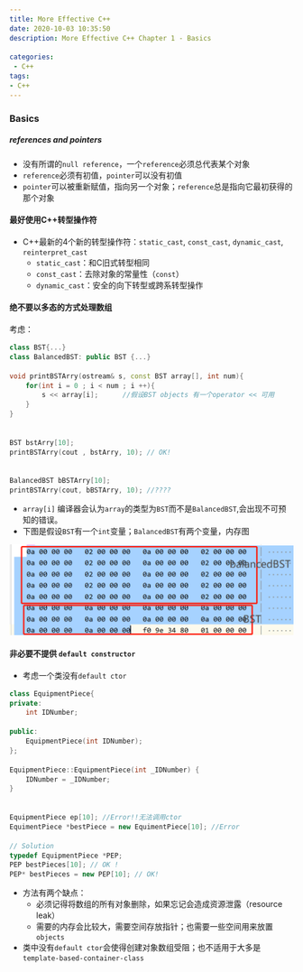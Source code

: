 ```yaml
---
title: More Effective C++
date: 2020-10-03 10:35:50
description: More Effective C++ Chapter 1 - Basics

categories:
 - C++
tags: 
- C++
---
```



### Basics


##### references and pointers

- 没有所谓的`null reference`，一个`reference`必须总代表某个对象
- `reference`必须有初值，`pointer`可以没有初值
- `pointer`可以被重新赋值，指向另一个对象；`reference`总是指向它最初获得的那个对象


#### 最好使用C++转型操作符

- C++最新的4个新的转型操作符：`static_cast`, `const_cast`, `dynamic_cast`, `reinterpret_cast`
  - `static_cast`：和C旧式转型相同
  - `const_cast`：去除对象的常量性（`const`）
  - `dynamic_cast`：安全的向下转型或跨系转型操作

#### 绝不要以多态的方式处理数组

考虑：
```c++
class BST{...}
class BalancedBST: public BST {...}

void printBSTArry(ostream& s, const BST array[], int num){
    for(int i = 0 ; i < num ; i ++){
        s << array[i];      //假设BST objects 有一个operator << 可用
    }
}


BST bstArry[10];
printBSTArry(cout , bstArry, 10); // OK!


BalancedBST bBSTArry[10];
printBSTArry(cout, bBSTArry, 10); //????
```


- `array[i]` 编译器会认为`array`的类型为`BST`而不是`BalancedBST`,会出现不可预知的错误。
- 下图是假设`BST`有一个`int`变量；`BalancedBST`有两个变量，内存图

![](img/array.png)


#### 非必要不提供 `default constructor`

- 考虑一个类没有`default ctor`

```c++
class EquipmentPiece{
private:
    int IDNumber;

public:
    EquipmentPiece(int IDNumber);
};

EquipmentPiece::EquipmentPiece(int _IDNumber) {
    IDNumber = _IDNumber;
}


EquipmentPiece ep[10]; //Error!!无法调用ctor
EquimentPiece *bestPiece = new EquimentPiece[10]; //Error

// Solution
typedef EquipmentPiece *PEP;
PEP bestPieces[10]; // OK !
PEP* bestPieces = new PEP[10]; // OK!
```

- 方法有两个缺点：
  - 必须记得将数组的所有对象删除，如果忘记会造成资源泄露（resource leak）
  - 需要的内存会比较大，需要空间存放指针；也需要一些空间用来放置`objects`
- 类中没有`default ctor`会使得创建对象数组受阻；也不适用于大多是`template-based-container-class`